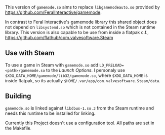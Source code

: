This version of `gamemode.so` aims to replace `libgamemodeauto.so` provided by
https://github.com/FeralInteractive/gamemode.

In contrast to Feral Interactive's gamemode library this shared object does not depend
on `libsystemd.so` which is not contained in the Steam runtime library. This version
is also capable to be use from inside a flatpak c.f., https://github.com/flathub/com.valvesoftware.Steam

## Use with Steam
To use a game in Steam with `gamemode.so` add `LD_PRELOAD=<path>/gamemode.so` to the *Launch Options*.
I personaly use `$XDG_DATA_HOME/gamemode/lib32/gamemode.so`, where `$XDG_DATA_HOME` is inside flatpak,
so its actually `$HOME/.var/app/com.valvesoftware.Steam/data`.

## Building
`gamemode.so` is linked against `libdbus-1.so.3` from the Steam runtime and needs this runtime
to be installed for linking.

Currently this Project doesn't use a configuration tool. All paths are set in
the Makefile.
